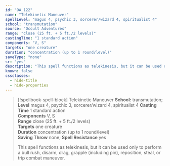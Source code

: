 ```yaml
---
id: "OA_122"
name: "Telekinetic Maneuver"
spellLevel: "magus 4, psychic 3, sorcerer/wizard 4, spiritualist 4"
school: "transmutation"
source: "Occult Adventures"
range: "close (25 ft. + 5 ft./2 levels)"
castingTime: "1 standard action"
components: "V, S"
targets: "one creature"
duration: "concentration (up to 1 round/level)"
saveType: "none"
sr: "yes"
description: "This spell functions as telekinesis, but it can be used only to perform a bull rush, disarm, drag, grapple (including pin), reposition, steal, or trip combat maneuver."
known: false
cssclasses:
  - hide-title
  - hide-properties
---
```


> [!spellbook-spell-block] Telekinetic Maneuver
> **School:** transmutation; **Level** magus 4, psychic 3, sorcerer/wizard 4, spiritualist 4
> **Casting Time** 1 standard action  
> **Components** V, S  
> **Range** close (25 ft. + 5 ft./2 levels)  
> **Targets** one creature  
> **Duration** concentration (up to 1 round/level)  
> **Saving Throw** none; **Spell Resistance** yes
> 
> This spell functions as telekinesis, but it can be used only to perform a bull rush, disarm, drag, grapple (including pin), reposition, steal, or trip combat maneuver.